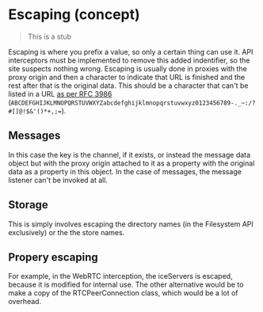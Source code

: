 # Escaping (concept)

> This is a stub

Escaping is where you prefix a value, so only a certain thing can use it. API interceptors must be implemented to remove this added indentifier, so the site suspects nothing wrong. Escaping is usually done in proxies with the proxy origin and then a character to indicate that URL is finished and the rest after that is the original data. This should be a character that can't be listed in a URL [as per RFC 3986](https:/www.rfc-editor.org/rfc/rfc3986#section-2) (`ABCDEFGHIJKLMNOPQRSTUVWXYZabcdefghijklmnopqrstuvwxyz0123456789-._~:/?#[]@!$&'()*+,;=`).

## Messages

In this case the key is the channel, if it exists, or instead the message data object but with the proxy origin attached to it as a property with the original data as a property in this object. In the case of messages, the message listener can't be invoked at all.

## Storage

This is simply involves escaping the directory names (in the Filesystem API exclusively) or the the store names.

## Propery escaping

For example, in the WebRTC interception, the iceServers is escaped, because it is modified for internal use. The other alternative would be to make a copy of the RTCPeerConnection class, which would be a lot of overhead.

